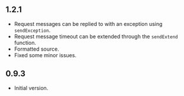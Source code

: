 ## 1.2.1

- Request messages can be replied to with an exception using `sendException`.
- Request message timeout can be extended through the `sendExtend` function.
- Formatted source.
- Fixed some minor issues.

## 0.9.3

- Initial version.
